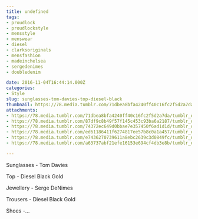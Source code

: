 ```yaml
---
title: undefined
tags:
- proudlock
- proudlockstyle
- mensstyle
- menswear
- diesel
- clarksoriginals
- mensfashion
- madeinchelsea
- sergedenimes
- doubledenim

date: 2016-11-04T16:44:14.000Z
categories:
- Style
slug: sunglasses-tom-davies-top-diesel-black
thumbnail: https://78.media.tumblr.com/71dbea8bfa4240ff40c16fc2f5d2a7da/tumblr_og4mhq9czO1rhrm24o7_540.jpg
attachments:
- https://78.media.tumblr.com/71dbea8bfa4240ff40c16fc2f5d2a7da/tumblr_og4mhq9czO1rhrm24o7_1280.jpg
- https://78.media.tumblr.com/87df9c8b49f57f145c453c93ba6a2187/tumblr_og4mhq9czO1rhrm24o2_1280.jpg
- https://78.media.tumblr.com/74372ec649d0bbae7e357450f6ad1d1d/tumblr_og4mhq9czO1rhrm24o3_1280.jpg
- https://78.media.tumblr.com/ed61186411f6274817ee57b8c0a1a457/tumblr_og4mhq9czO1rhrm24o4_1280.jpg
- https://78.media.tumblr.com/e7436270739611a8ebc2639c3d0849fc/tumblr_og4mhq9czO1rhrm24o6_1280.jpg
- https://78.media.tumblr.com/a63737abf21efe16153e694cf4db3e8b/tumblr_og4mhq9czO1rhrm24o9_1280.jpg

---
```


Sunglasses -  Tom Davies 

  Top - Diesel Black Gold 

  Jewellery - Serge DeNimes 

  Trousers - Diesel Black Gold 

  Shoes -...
